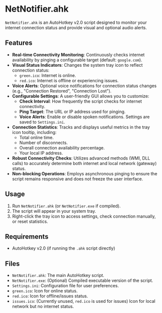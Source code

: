 # NetNotifier.ahk

`NetNotifier.ahk` is an AutoHotkey v2.0 script designed to monitor your internet connection status and provide visual and optional audio alerts.

## Features

- **Real-time Connectivity Monitoring**: Continuously checks internet availability by pinging a configurable target (default: `google.com`).
- **Visual Status Indicators**: Changes the system tray icon to reflect connection status:
    - `green.ico`: Internet is online.
    - `red.ico`: Internet is offline or experiencing issues.
- **Voice Alerts**: Optional voice notifications for connection status changes (e.g., "Connection Restored", "Connection Lost").
- **Configurable Settings**: A user-friendly GUI allows you to customize:
    - **Check Interval**: How frequently the script checks for internet connectivity.
    - **Ping Target**: The URL or IP address used for pinging.
    - **Voice Alerts**: Enable or disable spoken notifications.
    Settings are saved to `Settings.ini`.
- **Connection Statistics**: Tracks and displays useful metrics in the tray icon tooltip, including:
    - Total online time.
    - Number of disconnects.
    - Overall connection availability percentage.
    - Your local IP address.
- **Robust Connectivity Checks**: Utilizes advanced methods (WMI, DLL calls) to accurately determine both internet and local network (gateway) status.
- **Non-blocking Operations**: Employs asynchronous pinging to ensure the script remains responsive and does not freeze the user interface.

## Usage

1. Run `NetNotifier.ahk` (or `NetNotifier.exe` if compiled).
2. The script will appear in your system tray.
3. Right-click the tray icon to access settings, check connection manually, or reset statistics.

## Requirements

- AutoHotkey v2.0 (if running the `.ahk` script directly)

## Files

- `NetNotifier.ahk`: The main AutoHotkey script.
- `NetNotifier.exe`: (Optional) Compiled executable version of the script.
- `Settings.ini`: Configuration file for user preferences.
- `green.ico`: Icon for online status.
- `red.ico`: Icon for offline/issues status.
- `issues.ico`: (Currently unused, `red.ico` is used for issues) Icon for local network but no internet status.
